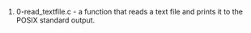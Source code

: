 1. 0-read_textfile.c - a function that reads a text file and prints it to the POSIX standard output.
